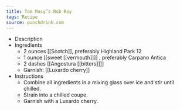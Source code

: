 ```yaml
---
title: Tom Macy’s Rob Roy
tags: Recipe
source: punchdrink.com
---
```


- Description
- Ingredients
	- 2 ounces [[Scotch]], preferably Highland Park 12
	- 1 ounce [[sweet [[vermouth]]]] , preferably Carpano Antica
	- 2 dashes [[Angostura [[bitters]]]]
	- Garnish: [[Luxardo cherry]]
- Instructions
	- Combine all ingredients in a mixing glass over ice and stir until chilled.
	- Strain into a chilled coupe.
	- Garnish with a Luxardo cherry.